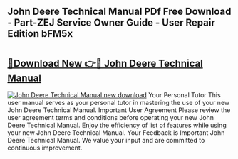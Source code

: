 ## John Deere Technical Manual PDf Free Download - Part-ZEJ Service Owner Guide - User Repair Edition bFM5x

# <h2><a href="http://bc89108.oget.top/?id=John+Deere+Technical+Manual">🔗Download New 👉🔴 John Deere Technical Manual</a></h2>

[![John Deere Technical Manual new download](https://i.imgur.com/5g1atiW.png)](http://bc89108.oget.top/?id=John+Deere+Technical+Manual)
Your Personal Tutor This user manual serves as your personal tutor in mastering the use of your new John Deere Technical Manual. Important User Agreement Please review the user agreement terms and conditions before operating your new John Deere Technical Manual. Enjoy the efficiency of list of features while using your new John Deere Technical Manual. Your Feedback is Important John Deere Technical Manual. We value your input and are committed to continuous improvement.

